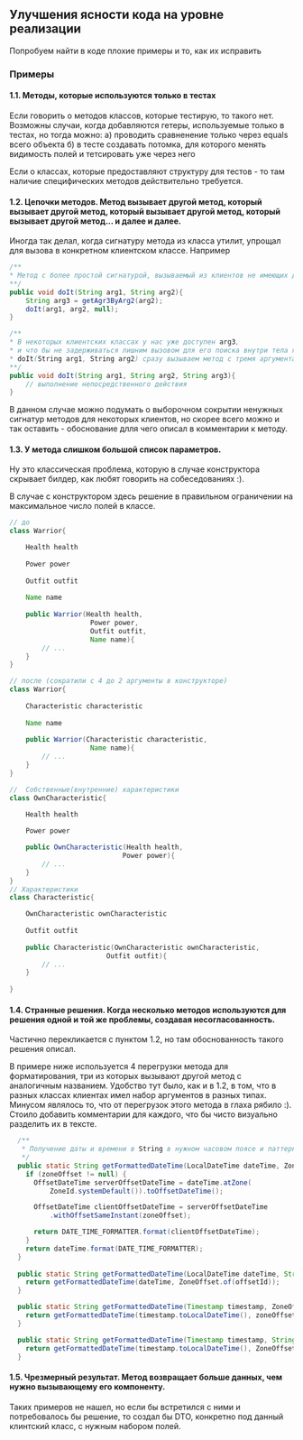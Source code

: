 ## Улучшения ясности кода на уровне реализации

Попробуем найти в коде плохие примеры и то, как их исправить

### Примеры
####  1.1. Методы, которые используются только в тестах

Если говорить о методов классов, которые тестирую, то такого нет.
Возможны случаи, когда добавляются гетеры, используемые только в тестах, но тогда можно:
а) проводить сравненение только через equals всего объекта
б) в тесте создавать потомка, для которого менять видимость полей и тетсировать уже через него

Если о классах, которые предоставляют структуру для тестов - то там наличие специфических методов действительно требуется.

####  1.2. Цепочки методов. Метод вызывает другой метод, который вызывает другой метод, который вызывает другой метод, который вызывает другой метод... и далее и далее.

Иногда так делал, когда сигнатуру метода из класса утилит, упрощал для вызова в конкретном клиентском классе.
Например
```java
/**
* Метод с более простой сигнатурой, вызываемый из клиентов не имеющих данных об arg3.
**/
public void doIt(String arg1, String arg2){
	String arg3 = getAgr3ByArg2(arg2); 
	doIt(arg1, arg2, null);
}

/**
* В некоторых клиентских классах у нас уже доступен arg3,
* и что бы не задерживаться лишним вызовом для его поиска внутри тела перегруженного метода 
* doIt(String arg1, String arg2) сразу вызываем метод с тремя аргументами
**/
public void doIt(String arg1, String arg2, String arg3){
	// выполнение непосредственного действия
}
```
В данном случае можно подумать о выборочном сокрытии ненужных сигнатур методов для некоторых клиентов, но скорее всего можно и так оставить - обоснование длля чего описал в комментарии к методу.

####  1.3. У метода слишком большой список параметров.

Ну это классическая проблема, которую в случае конструктора скрывает билдер, как любят говорить на собеседованиях :).

В случае с конструктором здесь решение в правильном ограничении на максимальное число полей в классе.
```java
// до
class Warrior{

	Health health
	
	Power power
	
	Outfit outfit
	
	Name name
	
	public Warrior(Health health, 
					Power power, 
					Outfit outfit, 
					Name name){
		// ...
	}
}
```
```java
// после (сократили с 4 до 2 аргументы в конструкторе)
class Warrior{
	
	Сharacteristic characteristic
	
	Name name
	
	public Warrior(Сharacteristic characteristic, 
					Name name){
		// ...
	}
}

//  Собственные(внутренние) характеристики
class OwnСharacteristic{

	Health health
	
	Power power

	public OwnСharacteristic(Health health,
							Power power){
		// ...
	}
}
// Характеристики
class Сharacteristic{

	OwnСharacteristic ownСharacteristic
	
	Outfit outfit
	
	public Сharacteristic(OwnСharacteristic ownСharacteristic,
						Outfit outfit){
		// ...
	}
	
}
```
####  1.4. Странные решения. Когда несколько методов используются для решения одной и той же проблемы, создавая несогласованность.

Частично перекликается с пунктом 1.2, но там обоснованность такого решения описал.  

В примере ниже используется 4 перегрузки метода для форматирования, три из которых вызывают другой метод с аналогичным названием.
Удобство тут было, как и в 1.2, в том, что в разных классах клиентах имел набор аргументов в разных типах.
Минусом являлось то, что от перегрузок этого метода в глаха рябило :). 
Стоило добавить комментарии для каждого, что бы чисто визуально разделить их в тексте.
```java
  /**
   * Получение даты и времени в String в нужном часовом поясе и паттерне.
   */
  public static String getFormattedDateTime(LocalDateTime dateTime, ZoneOffset zoneOffset) {
    if (zoneOffset != null) {
      OffsetDateTime serverOffsetDateTime = dateTime.atZone(
          ZoneId.systemDefault()).toOffsetDateTime();

      OffsetDateTime clientOffsetDateTime = serverOffsetDateTime
          .withOffsetSameInstant(zoneOffset);

      return DATE_TIME_FORMATTER.format(clientOffsetDateTime);
    }
    return dateTime.format(DATE_TIME_FORMATTER);
  }
  
  public static String getFormattedDateTime(LocalDateTime dateTime, String offsetId) {
    return getFormattedDateTime(dateTime, ZoneOffset.of(offsetId));
  }

  public static String getFormattedDateTime(Timestamp timestamp, ZoneOffset zoneOffset) {
    return getFormattedDateTime(timestamp.toLocalDateTime(), zoneOffset);
  }

  public static String getFormattedDateTime(Timestamp timestamp, String offsetId) {
    return getFormattedDateTime(timestamp.toLocalDateTime(), ZoneOffset.of(offsetId));
  }
 ``` 
####  1.5. Чрезмерный результат. Метод возвращает больше данных, чем нужно вызывающему его компоненту.

Таких примеров не нашел, но если бы встретился с ними и потребовалось бы решение, то создал бы DTO,
конкретно под данный клинтский класс, с нужным набором полей.
